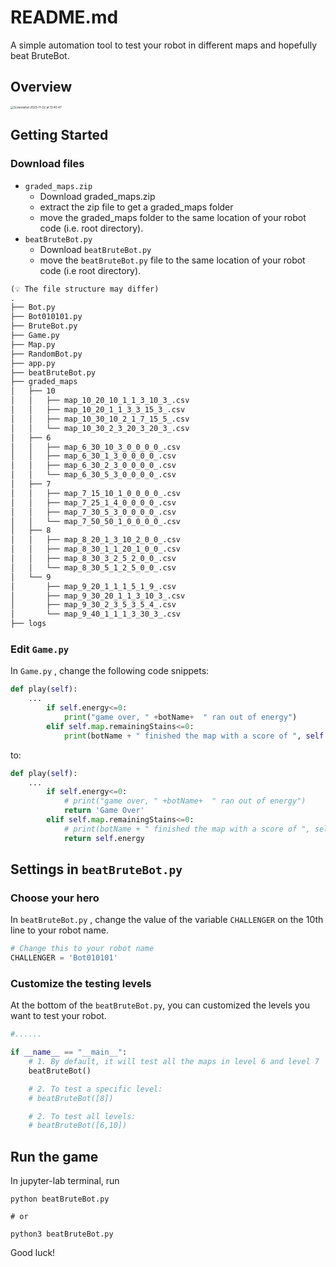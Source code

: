 # README.md

A simple automation tool to test your robot in different maps and hopefully beat BruteBot.

## Overview

<img src="/Users/libin/Desktop/Screenshot 2023-11-22 at 13.40.47.png" alt="Screenshot 2023-11-22 at 13.40.47" style="zoom:33%;" />



## Getting Started

### Download files 

- `graded_maps.zip`
  - Download graded_maps.zip 
  - extract the zip file to get a graded_maps folder 
  - move the graded_maps folder to the same location of your robot code (i.e. root directory).
- `beatBruteBot.py`
  - Download `beatBruteBot.py`
  - move the `beatBruteBot.py` file to the same location of your robot code (i.e root directory).

```html
(💡 The file structure may differ)
.
├── Bot.py
├── Bot010101.py
├── BruteBot.py
├── Game.py
├── Map.py
├── RandomBot.py
├── app.py
├── beatBruteBot.py
├── graded_maps
│   ├── 10
│   │   ├── map_10_20_10_1_1_3_10_3_.csv
│   │   ├── map_10_20_1_1_3_3_15_3_.csv
│   │   ├── map_10_30_10_2_1_7_15_5_.csv
│   │   └── map_10_30_2_3_20_3_20_3_.csv
│   ├── 6
│   │   ├── map_6_30_10_3_0_0_0_0_.csv
│   │   ├── map_6_30_1_3_0_0_0_0_.csv
│   │   ├── map_6_30_2_3_0_0_0_0_.csv
│   │   └── map_6_30_5_3_0_0_0_0_.csv
│   ├── 7
│   │   ├── map_7_15_10_1_0_0_0_0_.csv
│   │   ├── map_7_25_1_4_0_0_0_0_.csv
│   │   ├── map_7_30_5_3_0_0_0_0_.csv
│   │   └── map_7_50_50_1_0_0_0_0_.csv
│   ├── 8
│   │   ├── map_8_20_1_3_10_2_0_0_.csv
│   │   ├── map_8_30_1_1_20_1_0_0_.csv
│   │   ├── map_8_30_3_2_5_2_0_0_.csv
│   │   └── map_8_30_5_1_2_5_0_0_.csv
│   └── 9
│       ├── map_9_20_1_1_1_5_1_9_.csv
│       ├── map_9_30_20_1_1_3_10_3_.csv
│       ├── map_9_30_2_3_5_3_5_4_.csv
│       └── map_9_40_1_1_1_3_30_3_.csv
├── logs
```

### Edit `Game.py`

In `Game.py` , change the following code snippets:

```python
def play(self):
  	...
		if self.energy<=0:
			print("game over, " +botName+  " ran out of energy")
		elif self.map.remainingStains<=0:
			print(botName + " finished the map with a score of ", self.energy)
```

to:

```python
def play(self):
  	...
		if self.energy<=0:
			# print("game over, " +botName+  " ran out of energy")
			return 'Game Over'
		elif self.map.remainingStains<=0:
			# print(botName + " finished the map with a score of ", self.energy)
			return self.energy
```



## Settings in `beatBruteBot.py` 

### Choose your hero

In `beatBruteBot.py` , change the value of the variable `CHALLENGER` on the 10th line to your robot name.

```python
# Change this to your robot name
CHALLENGER = 'Bot010101'
```

### Customize the testing levels

At the bottom of the `beatBruteBot.py`, you can customized the levels you want to test your robot.

```python
#......

if __name__ == "__main__":
    # 1. By default, it will test all the maps in level 6 and level 7
    beatBruteBot()

    # 2. To test a specific level:
    # beatBruteBot([8])

    # 2. To test all levels:
    # beatBruteBot([6,10])
```

## Run the game

In jupyter-lab terminal, run

```shell
python beatBruteBot.py

# or

python3 beatBruteBot.py
```



Good luck!






